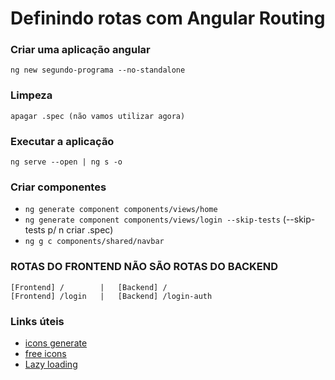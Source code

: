# Definindo rotas com Angular Routing

### Criar uma aplicação angular
    ng new segundo-programa --no-standalone

### Limpeza
    apagar .spec (não vamos utilizar agora)

### Executar a aplicação
    ng serve --open | ng s -o

### Criar componentes
- `ng generate component components/views/home`
- `ng generate component components/views/login --skip-tests`
(--skip-tests p/ n criar .spec)
- `ng g c components/shared/navbar`

### ROTAS DO FRONTEND NÃO SÃO ROTAS DO BACKEND
    [Frontend] /        |   [Backend] /
    [Frontend] /login   |   [Backend] /login-auth

### Links úteis
- [icons generate](https://www.favicon.cc/)
- [free icons](https://icons8.com.br/icons/set/website)
- [Lazy loading](https://developer.mozilla.org/en-US/docs/Web/Performance/Lazy_loading)